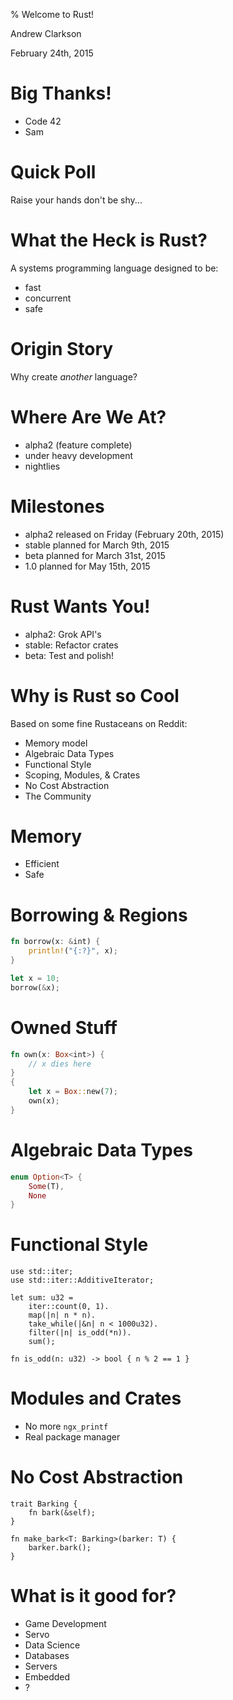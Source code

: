% Welcome to Rust!

Andrew Clarkson

February 24th, 2015

# Big Thanks!

- Code 42
- Sam

# Quick Poll

Raise your hands don't be shy...

# What the Heck is Rust?
A systems programming language designed to be:

- fast
- concurrent
- safe

# Origin Story

Why create _another_ language?

# Where Are We At?

- alpha2 (feature complete)
- under heavy development
- nightlies

# Milestones

- alpha2 released on Friday (February 20th, 2015)
- stable planned for March 9th, 2015
- beta planned for March 31st, 2015
- 1.0 planned for May 15th, 2015

# Rust Wants You!

- alpha2: Grok API's
- stable: Refactor crates
- beta: Test and polish!

# Why is Rust so Cool

Based on some fine Rustaceans on Reddit:

- Memory model
- Algebraic Data Types
- Functional Style
- Scoping, Modules, &amp; Crates 
- No Cost Abstraction
- The Community

# Memory

- Efficient
- Safe

# Borrowing & Regions
```rust
fn borrow(x: &int) {
    println!("{:?}", x);
}

let x = 10;
borrow(&x);
```
# Owned Stuff
```rust
fn own(x: Box<int>) {
    // x dies here
}
{
    let x = Box::new(7);
    own(x);
}
```

# Algebraic Data Types
```rust
enum Option<T> {
    Some(T),
    None
}
```
# Functional Style
```
use std::iter;
use std::iter::AdditiveIterator;

let sum: u32 =
    iter::count(0, 1).
    map(|n| n * n).
    take_while(|&n| n < 1000u32).
    filter(|n| is_odd(*n)).
    sum();

fn is_odd(n: u32) -> bool { n % 2 == 1 }
```
# Modules and Crates

- No more `ngx_printf`
- Real package manager

# No Cost Abstraction
```
trait Barking {
    fn bark(&self);
}

fn make_bark<T: Barking>(barker: T) {
    barker.bark();
}
```

# What is it good for?
- Game Development
- Servo
- Data Science
- Databases
- Servers
- Embedded
- ?



